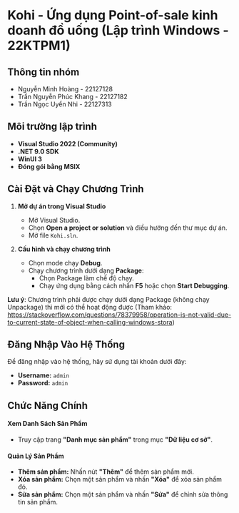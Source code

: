 # Kohi - Ứng dụng Point-of-sale kinh doanh đồ uống (Lập trình Windows - 22KTPM1)

## Thông tin nhóm
- Nguyễn Minh Hoàng - 22127128
- Trần Nguyễn Phúc Khang - 22127182
- Trần Ngọc Uyển Nhi - 22127313

## Môi trường lập trình
- **Visual Studio 2022 (Community)** 
- **.NET 9.0 SDK**
- **WinUI 3**
- **Đóng gói bằng MSIX**

## Cài Đặt và Chạy Chương Trình
1. **Mở dự án trong Visual Studio**
   - Mở Visual Studio.
   - Chọn **Open a project or solution** và điều hướng đến thư mục dự án.
   - Mở file `Kohi.sln`.

2. **Cấu hình và chạy chương trình**
   - Chọn mode chạy **Debug**.
   - Chạy chương trình dưới dạng **Package**:
      - Chọn Package làm chế độ chạy.
      - Chạy ứng dụng bằng cách nhấn **F5** hoặc chọn **Start Debugging**.

**Lưu ý**: Chương trình phải được chạy dưới dạng Package (không chạy Unpackage) thì mới có thể hoạt động được 
(Tham khảo: https://stackoverflow.com/questions/78379958/operation-is-not-valid-due-to-current-state-of-object-when-calling-windows-stora)

## Đăng Nhập Vào Hệ Thống
Để đăng nhập vào hệ thống, hãy sử dụng tài khoản dưới đây:
- **Username:** `admin`
- **Password:** `admin`

## Chức Năng Chính
#### Xem Danh Sách Sản Phẩm
- Truy cập trang **"Danh mục sản phẩm"** trong mục **"Dữ liệu cơ sở"**.

#### Quản Lý Sản Phẩm
- **Thêm sản phẩm:** Nhấn nút **"Thêm"** để thêm sản phẩm mới.
- **Xóa sản phẩm:** Chọn một sản phẩm và nhấn **"Xóa"** để xóa sản phẩm đó.
- **Sửa sản phẩm:** Chọn một sản phẩm và nhấn **"Sửa"** để chỉnh sửa thông tin sản phẩm.
